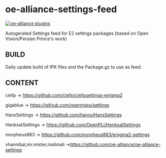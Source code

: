 # oe-alliance-settings-feed

[![oe-alliance plugins](https://github.com/oe-alliance/oe-alliance-settings-feed/actions/workflows/build.yml/badge.svg)](https://github.com/oe-alliance/oe-alliance-settings-feed/actions/workflows/build.yml)

Autogerated Settings feed for E2 settings packages (based on Open Vision/Persian Prince's work)

## BUILD
Daily update build of IPK files and the Package.gz to use as feed.

## CONTENT
ciefp -> https://github.com/ciefp/ciefpsettings-enigma2

gigablue -> https://github.com/openmips/settings

HansSettings -> https://github.com/haroo/HansSettings

HenksatSettings -> https://github.com/OpenPLi/HenksatSettings

morpheus883 -> https://github.com/morpheus883/enigma2-settings

vhannibal,mr.mister,malimali ->https://github.com/oe-alliance/oe-alliance-settings

